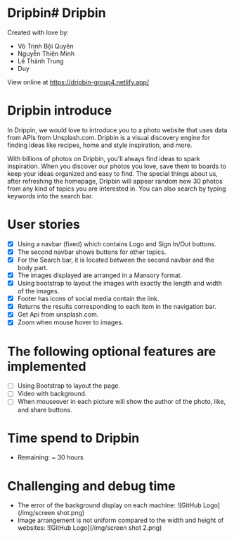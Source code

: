 # Dripbin# Dripbin
Created with love by:
* Võ Trịnh Bội Quyên
* Nguyễn Thiện Minh
* Lê Thành Trung
* Duy

View online at https://dripbin-group4.netlify.app/

# Dripbin introduce
In Drippin, we would love to introduce you to a photo website that uses data from APIs from Unsplash.com. Dripbin is a visual discovery engine for finding ideas like recipes, home and style inspiration, and more.

With billions of photos on Dripbin, you'll always find ideas to spark inspiration. When you discover our photos you love, save them to boards to keep your ideas organized and easy to find.
The special things about us, after refreshing the homepage, Dripbin will appear random new 30 photos from any kind of topics you are interested in. You can also search by typing keywords into the search bar.

# User stories
- [x] Using a navbar (fixed) which contains Logo and Sign In/Out buttons. 
- [x] The second navbar shows buttons for other topics.
- [x] For the Search bar, it is located between the second navbar and the body part.
- [x] The images displayed are arranged in a Mansory format.
- [x] Using bootstrap to layout the images with exactly the length and width of the images. 
- [x] Footer has icons of social media contain the link.
- [x] Returns the results corresponding to each item in the navigation bar.
- [x] Get Api from unsplash.com.
- [x] Zoom when mouse hover to images.

# The following optional features are implemented
- [ ] Using Bootstrap to layout the page.
- [ ] Video with background.
- [ ] When mouseover in each picture will show the author of the photo, like, and share buttons.
# Time spend to Dripbin
* Remaining: ~ 30 hours
# Challenging and debug time
* The error of the background display on each machine:
![GitHub Logo](/img/screen shot.png)
* Image arrangement is not uniform compared to the width and height of websites:
![GitHub Logo](/img/screen shot 2.png)